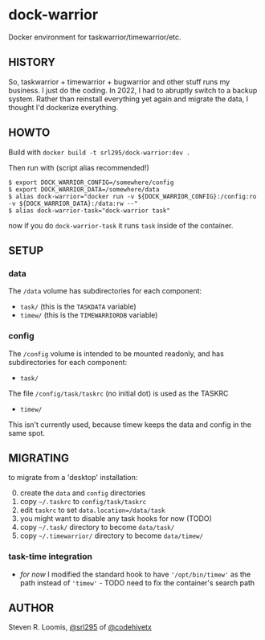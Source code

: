 # dock-warrior
Docker environment for taskwarrior/timewarrior/etc.

## HISTORY

So, taskwarrior + timewarrior + bugwarrior and other stuff runs my business. I just do the coding.  In 2022, I had to abruptly switch to a backup system.  Rather than reinstall everything yet again and migrate the data, I thought I'd dockerize everything.

## HOWTO

Build with `docker build -t srl295/dock-warrior:dev .`

Then run with (script alias recommended!)

```shell
$ export DOCK_WARRIOR_CONFIG=/somewhere/config
$ export DOCK_WARRIOR_DATA=/somewhere/data
$ alias dock-warrior="docker run -v ${DOCK_WARRIOR_CONFIG}:/config:ro -v ${DOCK_WARRIOR_DATA}:/data:rw --"
$ alias dock-warrior-task="dock-warrior task"
```

now if you do `dock-warrior-task` it runs `task` inside of the container.

## SETUP

### data

The `/data` volume has subdirectories for each component:

- `task/` (this is the `TASKDATA` variable)
- `timew/` (this is the `TIMEWARRIORDB` variable)

### config

The `/config` volume is intended to be mounted readonly, and has subdirectories for each component:

- `task/`

The file `/config/task/taskrc` (no initial dot) is used as the TASKRC

- `timew/`

This isn't currently used, because timew keeps the data and config in the same spot.

## MIGRATING

to migrate from a 'desktop' installation:

0. create the `data` and `config` directories
1. copy `~/.taskrc` to `config/task/taskrc`
2. edit `taskrc` to set `data.location=/data/task`
3. you might want to disable any task hooks for now (TODO)
4. copy `~/.task/` directory to become `data/task/` 
5. copy `~/.timewarrior/` directory to become `data/timew/`


### task-time integration

- _for now_ I modified the standard hook to have `'/opt/bin/timew'` as the path instead of `'timew'` - TODO need to fix the container's search path


## AUTHOR

Steven R. Loomis, [@srl295](https://srl295.github.io) of [@codehivetx](https://github.com/codehivetx)
